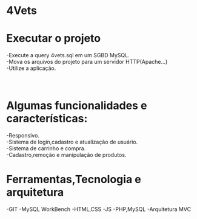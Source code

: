 # 4Vets

<h1>Executar o projeto</h1>

-Execute a query 4vets.sql em um SGBD MySQL. <br/>
-Mova os arquivos do projeto para um servidor HTTP(Apache...)<br/>
-Utilize a aplicação.<br/>
<br/><br/>

<h1>Algumas funcionalidades e características:</h1>
-Responsivo.<br/>
-Sistema de login,cadastro e atualização de usuário.<br/>
-Sistema de carrinho e compra.<br/>
-Cadastro,remoção e manipulação de produtos.<br/>

<h1>Ferramentas,Tecnologia e arquitetura</h1>
-GIT
-MySQL WorkBench
-HTML,CSS
-JS
-PHP,MySQL
-Arquitetura MVC 
